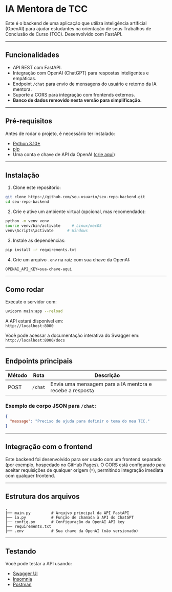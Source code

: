 # IA Mentora de TCC 

Este é o backend de uma aplicação que utiliza inteligência artificial (OpenAI) para ajudar estudantes na orientação de seus Trabalhos de Conclusão de Curso (TCC). Desenvolvido com FastAPI.

---

## Funcionalidades

- API REST com FastAPI.
- Integração com OpenAI (ChatGPT) para respostas inteligentes e empáticas.
- Endpoint `/chat` para envio de mensagens do usuário e retorno da IA mentora.
- Suporte a CORS para integração com frontends externos.
- **Banco de dados removido nesta versão para simplificação.**

---

## Pré-requisitos

Antes de rodar o projeto, é necessário ter instalado:

- [Python 3.10+](https://www.python.org/downloads/)
- [pip](https://pip.pypa.io/en/stable/installation/)
- Uma conta e chave de API da OpenAI ([crie aqui](https://platform.openai.com/account/api-keys))

---

## Instalação

1. Clone este repositório:

```bash
git clone https://github.com/seu-usuario/seu-repo-backend.git
cd seu-repo-backend
```

2. Crie e ative um ambiente virtual (opcional, mas recomendado):

```bash
python -m venv venv
source venv/bin/activate     # Linux/macOS
venv\Scripts\activate      # Windows
```

3. Instale as dependências:

```bash
pip install -r requirements.txt
```

4. Crie um arquivo `.env` na raiz com sua chave da OpenAI:

```env
OPENAI_API_KEY=sua-chave-aqui
```

---

## Como rodar

Execute o servidor com:

```bash
uvicorn main:app --reload
```

A API estará disponível em:  
 `http://localhost:8000`

Você pode acessar a documentação interativa do Swagger em:  
`http://localhost:8000/docs`

---

## Endpoints principais

| Método | Rota     | Descrição                                |
|--------|----------|--------------------------------------------|
| POST   | `/chat`  | Envia uma mensagem para a IA mentora e recebe a resposta |

### Exemplo de corpo JSON para `/chat`:

```json
{
  "message": "Preciso de ajuda para definir o tema do meu TCC."
}
```

---

## Integração com o frontend

Este backend foi desenvolvido para ser usado com um frontend separado (por exemplo, hospedado no GitHub Pages). O CORS está configurado para aceitar requisições de qualquer origem (`*`), permitindo integração imediata com qualquer frontend.

---

## Estrutura dos arquivos

```
.
├── main.py         # Arquivo principal da API FastAPI
├── ia.py           # Função de chamada à API do ChatGPT
├── config.py       # Configuração da OpenAI API key
├── requirements.txt
├── .env            # Sua chave da OpenAI (não versionado)
```

---

## Testando

Você pode testar a API usando:

- [Swagger UI](http://localhost:8000/docs)
- [Insomnia](https://insomnia.rest/)
- [Postman](https://www.postman.com/)


